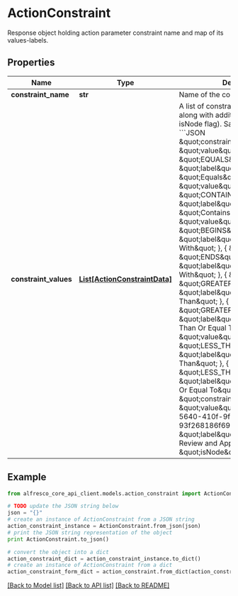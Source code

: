 # ActionConstraint

Response object holding action parameter constraint name and map of its values-labels. 

## Properties
Name | Type | Description | Notes
------------ | ------------- | ------------- | -------------
**constraint_name** | **str** | Name of the constraint.  | [optional] 
**constraint_values** | [**List[ActionConstraintData]**](ActionConstraintData.md) | A list of constraint possbile values along with additional data (label, isNode flag). Sample object could be: &#x60;&#x60;&#x60;JSON \&quot;constraintValues\&quot;: [            {               \&quot;value\&quot;: \&quot;EQUALS\&quot;,               \&quot;label\&quot;: \&quot;Equals\&quot;            },            {               \&quot;value\&quot;: \&quot;CONTAINS\&quot;,               \&quot;label\&quot;: \&quot;Contains\&quot;            },            {               \&quot;value\&quot;: \&quot;BEGINS\&quot;,               \&quot;label\&quot;: \&quot;Begins With\&quot;            },            {               \&quot;value\&quot;: \&quot;ENDS\&quot;,               \&quot;label\&quot;: \&quot;Ends With\&quot;            },            {               \&quot;value\&quot;: \&quot;GREATER_THAN\&quot;,               \&quot;label\&quot;: \&quot;Greater Than\&quot;            },            {               \&quot;value\&quot;: \&quot;GREATER_THAN_EQUAL\&quot;,               \&quot;label\&quot;: \&quot;Greater Than Or Equal To\&quot;            },            {               \&quot;value\&quot;: \&quot;LESS_THAN\&quot;,               \&quot;label\&quot;: \&quot;Less Than\&quot;            },            {               \&quot;value\&quot;: \&quot;LESS_THAN_EQUAL\&quot;,               \&quot;label\&quot;: \&quot;Less Than Or Equal To\&quot;            }         ] &#x60;&#x60;&#x60; or &#x60;&#x60;&#x60;JSON \&quot;constraintValues\&quot;: [                         {                             \&quot;value\&quot;: \&quot;fa41fd6e-5640-410f-9f3e-93f268186f69\&quot;,                             \&quot;label\&quot;: \&quot;Start Pooled Review and Approve Workflow\&quot;,                             \&quot;isNode\&quot;: true                         }                     ] &#x60;&#x60;&#x60;  | [optional] 

## Example

```python
from alfresco_core_api_client.models.action_constraint import ActionConstraint

# TODO update the JSON string below
json = "{}"
# create an instance of ActionConstraint from a JSON string
action_constraint_instance = ActionConstraint.from_json(json)
# print the JSON string representation of the object
print ActionConstraint.to_json()

# convert the object into a dict
action_constraint_dict = action_constraint_instance.to_dict()
# create an instance of ActionConstraint from a dict
action_constraint_form_dict = action_constraint.from_dict(action_constraint_dict)
```
[[Back to Model list]](../README.md#documentation-for-models) [[Back to API list]](../README.md#documentation-for-api-endpoints) [[Back to README]](../README.md)


